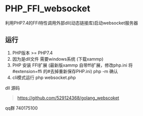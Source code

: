 # PHP_FFI_websocket
利用PHP7.4的FFi特性调用外部dll(动态链接库)启动websocket服务器

## 运行
1. PHP版本 >= PHP7.4
2. 因为是dll文件 需要windows系统 (下载xammp)
3. PHP 安装 FFI扩展 (最新版xammp 自带ffi扩展，修改php.ini 将 #extension=ffi 的#去掉重新保存PHP.ini)
   php -m 确认
4. cli模式运行
  php websocket.php 

dll 源码
>https://github.com/529124368/golang_webscoket

qq群 740175100


